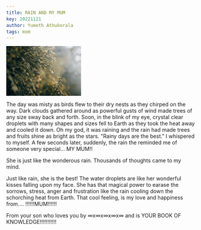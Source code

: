```yaml
---
title: RAIN AND MY MUM
key: 20221121
author: Yumeth Athukorala
tags: mom
---
```


<img src="/flora-g1abd5cf23_1280.jpg" alt="rain" align="center" width="200"/>

The day was misty as birds flew to their dry nests as they chirped on the way. Dark clouds gathered around as powerful gusts of wind made trees of any size sway back and forth. Soon, in the blink of my eye, crystal clear droplets with many shapes and sizes fell to Earth as they took the heat away and cooled it down. Oh my god, it was raining and the rain had made trees and fruits shine as bright as the stars. "Rainy days are the best." I whispered to myself. A few seconds later, suddenly, the rain the reminded me of someone very special…  MY MUM!!

She is just like the wonderous rain. Thousands of thoughts came to my mind.

Just like rain, she is the best! The water droplets are like her wonderful kisses falling upon my face. She has that magical power to earase the sorrows, stress, anger and frustration like the rain cooling down the schorching heat from Earth. That cool feeling, is my love and happiness from....
!!!!!!MUM!!!!!!

From your son who loves you by ∞x∞x∞x∞x∞ and is
YOUR BOOK OF KNOWLEDGE!!!!!!!!!!!
